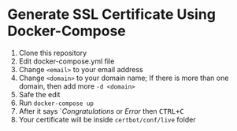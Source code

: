 # Generate SSL Certificate Using Docker-Compose

1. Clone this repository
2. Edit docker-compose.yml file
3. Change `<email>` to your email address
4. Change `<domain>` to your domain name; If there is more than one domain, then add more `-d <domain>`
5. Safe the edit
6. Run `docker-compose up`
7. After it says `*Congratulations* or *Error* then <kbd>CTRL+C</kbd>
8. Your certificate will be inside `certbot/conf/live` folder
